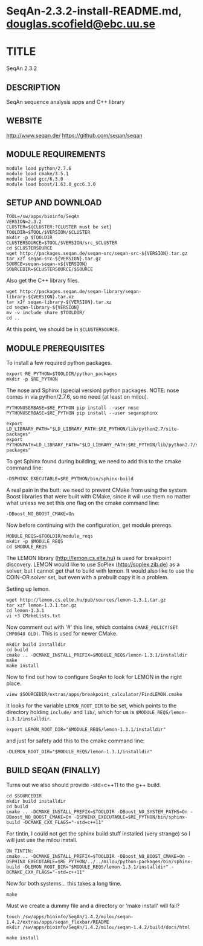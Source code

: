# SeqAn-2.3.2-install-README.md, douglas.scofield@ebc.uu.se

TITLE
=====

SeqAn 2.3.2


DESCRIPTION
-----------

SeqAn sequence analysis apps and C++ library


WEBSITE
-------

<http://www.seqan.de/>
<https://github.com/seqan/seqan>


MODULE REQUIREMENTS
-------------------

    module load python/2.7.6
    module load cmake/3.5.1
    module load gcc/6.3.0
    module load boost/1.63.0_gcc6.3.0


SETUP AND DOWNLOAD
------------------

    TOOL=/sw/apps/bioinfo/SeqAn
    VERSION=2.3.2
    CLUSTER=${CLUSTER:?CLUSTER must be set}
    TOOLDIR=$TOOL/$VERSION/$CLUSTER
    mkdir -p $TOOLDIR
    CLUSTERSOURCE=$TOOL/$VERSION/src_$CLUSTER
    cd $CLUSTERSOURCE
    wget http://packages.seqan.de/seqan-src/seqan-src-${VERSION}.tar.gz
    tar xzf seqan-src-${VERSION}.tar.gz
    SOURCE=seqan-seqan-v${VERSION}
    SOURCEDIR=$CLUSTERSOURCE/$SOURCE

Also get the C++ library files.

    wget http://packages.seqan.de/seqan-library/seqan-library-${VERSION}.tar.xz
    tar xJf seqan-library-${VERSION}.tar.xz
    cd seqan-library-${VERSION}
    mv -v include share $TOOLDIR/
    cd ..

At this point, we should be in `$CLUSTERSOURCE`.


MODULE PREREQUISITES
--------------------

To install a few required python packages.

    export RE_PYTHON=$TOOLDIR/python_packages
    mkdir -p $RE_PYTHON

The nose and Sphinx (special version) python packages.  NOTE: nose comes in via
python/2.7.6, so no need (at least on milou).

    PYTHONUSERBASE=$RE_PYTHON pip install --user nose
    PYTHONUSERBASE=$RE_PYTHON pip install --user seqansphinx

    export LD_LIBRARY_PATH="$LD_LIBRARY_PATH:$RE_PYTHON/lib/python2.7/site-packages"
    export PYTHONPATH=LD_LIBRARY_PATH="$LD_LIBRARY_PATH:$RE_PYTHON/lib/python2.7/site-packages"

To get Sphinx found during building, we need to add this to the cmake command
line:

    -DSPHINX_EXECUTABLE=$RE_PYTHON/bin/sphinx-build

A real pain in the butt: we need to prevent CMake from using the system Boost
libraries that were built with CMake, since it will use them no matter what
unless we set this one flag on the cmake command line:

    -DBoost_NO_BOOST_CMAKE=On

Now before continuing with the configuration, get module prereqs.

    MODULE_REQS=$TOOLDIR/module_reqs
    mkdir -p $MODULE_REQS
    cd $MODULE_REQS

The LEMON library (http://lemon.cs.elte.hu) is used for breakpoint discovery.
LEMON would like to use SoPlex (http://soplex.zib.de) as a solver, but I cannot
get that to build with lemon.  It would also like to use the COIN-OR solver
set, but even with a prebuilt copy it is a problem.

Setting up lemon.

    wget http://lemon.cs.elte.hu/pub/sources/lemon-1.3.1.tar.gz
    tar xzf lemon-1.3.1.tar.gz
    cd lemon-1.3.1
    vi +3 CMakeLists.txt

Now comment out with '#' this line, which contains `CMAKE_POLICY(SET CMP0048 OLD)`.
This is used for newer CMake.

    mkdir build installdir
    cd build
    cmake .. -DCMAKE_INSTALL_PREFIX=$MODULE_REQS/lemon-1.3.1/installdir
    make
    make install

Now to find out how to configure SeqAn to look for LEMON in the right place.

    view $SOURCEDIR/extras/apps/breakpoint_calculator/FindLEMON.cmake

It looks for the variable `LEMON_ROOT_DIR` to be set, which points to the
directory holding `include/` and `lib/`, which for us is
`$MODULE_REQS/lemon-1.3.1/installdir`.

    export LEMON_ROOT_DIR="$MODULE_REQS/lemon-1.3.1/installdir"

and just for safety add this to the cmake command line:

    -DLEMON_ROOT_DIR="$MODULE_REQS/lemon-1.3.1/installdir"


BUILD SEQAN (FINALLY)
---------------------

Turns out we also should provide -std=c++11 to the g++ build.

    cd $SOURCEDIR
    mkdir build installdir
    cd build
    cmake .. -DCMAKE_INSTALL_PREFIX=$TOOLDIR -DBoost_NO_SYSTEM_PATHS=On -DBoost_NO_BOOST_CMAKE=On -DSPHINX_EXECUTABLE=$RE_PYTHON/bin/sphinx-build -DCMAKE_CXX_FLAGS="-std=c++11"

For tintin, I could not get the sphinx build stuff installed (very strange) so
I will just use the milou install.

    ON TINTIN:
    cmake .. -DCMAKE_INSTALL_PREFIX=$TOOLDIR -DBoost_NO_BOOST_CMAKE=On -DSPHINX_EXECUTABLE=$RE_PYTHON/../../milou/python-packages/bin/sphinx-build -DLEMON_ROOT_DIR="$MODULE_REQS/lemon-1.3.1/installdir" -DCMAKE_CXX_FLAGS="-std=c++11"

Now for both systems... this takes a long time.

    make

Must we create a dummy file and a directory or 'make install' will fail?

    touch /sw/apps/bioinfo/SeqAn/1.4.2/milou/seqan-1.4.2/extras/apps/seqan_flexbar/README
    mkdir /sw/apps/bioinfo/SeqAn/1.4.2/milou/seqan-1.4.2/build/docs/html

    make install


